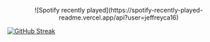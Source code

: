 <p align="center">
![Spotify recently played](https://spotify-recently-played-readme.vercel.app/api?user=jeffreyca16) 

[![GitHub Streak](http://github-readme-streak-stats.herokuapp.com?user=qa1602&theme=dark&exclude_days=Sun&card_width=496)](https://git.io/qa1602)
</p>



